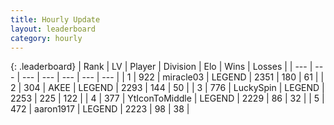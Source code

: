 ```yaml
---
title: Hourly Update
layout: leaderboard
category: hourly
---
```


{: .leaderboard}
| Rank | LV | Player | Division | Elo | Wins | Losses |
| --- | --- | --- | --- | --- | --- | --- |
| <span data-change="0">1</span> | 922 | <span title="ID: 416373">miracle03</span> | LEGEND | <span data-change="0">2351</span> | <span data-change="0">180</span> | <span data-change="0">61</span> |
| <span data-change="0">2</span> | 304 | <span title="ID: 455100">AKEE</span> | LEGEND | <span data-change="0">2293</span> | <span data-change="0">144</span> | <span data-change="0">50</span> |
| <span data-change="0">3</span> | 776 | <span title="ID: 498412">LuckySpin</span> | LEGEND | <span data-change="0">2253</span> | <span data-change="0">225</span> | <span data-change="0">122</span> |
| <span data-change="0">4</span> | 377 | <span title="ID: 108623">YtIconToMiddle</span> | LEGEND | <span data-change="0">2229</span> | <span data-change="0">86</span> | <span data-change="0">32</span> |
| <span data-change="0">5</span> | 472 | <span title="ID: 466583">aaron1917</span> | LEGEND | <span data-change="0">2223</span> | <span data-change="0">98</span> | <span data-change="0">38</span> |